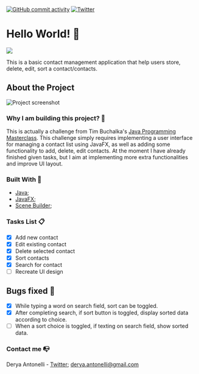 [![GitHub commit activity](https://img.shields.io/github/commit-activity/w/D-Antonelli/Java-JavaFX-ContactList?color=green&style=plastic)](https://img.shields.io/github/commit-activity/w/D-Antonelli/Java-JavaFX-ContactList?color=green&style=plastic)
[![Twitter](https://img.shields.io/twitter/follow/antonelli_a.svg?style=social&label=@antonelli_a)](https://twitter.com/antonelli_a)
# Hello World! :raising_hand:
 <img src="https://media.giphy.com/media/qLeXLs6icdNYs/giphy.gif">
 
 This is a basic contact management application that help users store, delete, edit, sort a contact/contacts.
 
 ## About the Project 
 ![Project screenshot](https://media.giphy.com/media/QVP5oUK9KKcHCJyjeJ/giphy.gif)

 ### Why I am building this project? :thinking:
 This is actually a challenge from Tim Buchalka's [Java Programming Masterclass](https://www.udemy.com/course/java-the-complete-java-developer-course/). This challenge simply requires implementing a user interface for managing a contact list using JavaFX, as well as adding some functionality to add, delete, edit contacts. At the moment I have already finished given tasks, but I aim at implementing more extra functionalities and improve UI layout.
 ### Built With 🔨
 * [Java](https://www.oracle.com/java/technologies/);
 * [JavaFX](https://openjfx.io/);
 * [Scene Builder](https://gluonhq.com/products/scene-builder/);
 
 ### Tasks List :clipboard:
 - [x] Add new contact
 - [x] Edit existing contact
 - [x] Delete selected contact
 - [x] Sort contacts
 - [x] Search for contact
 - [ ] Recreate UI design
 
 ## Bugs fixed 🐛
 - [x] While typing a word on search field, sort can be toggled.
 - [x] After completing search, if sort button is toggled, display sorted data according to choice. 
 - [ ] When a sort choice is toggled, if texting on search field, show sorted data.
   
 ### Contact me 📭
 Derya Antonelli - [Twitter](https://twitter.com/antonelli_a); derya.antonelli@gmail.com
 
